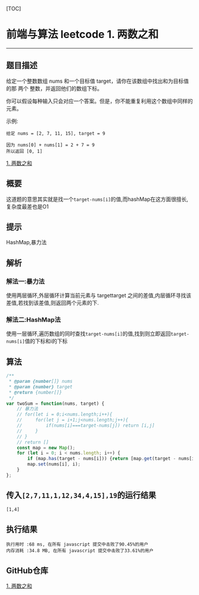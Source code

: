 [TOC]
# 前端与算法 leetcode 1. 两数之和
---
 
## 题目描述

给定一个整数数组 nums 和一个目标值 target，请你在该数组中找出和为目标值的那 两个 整数，并返回他们的数组下标。

你可以假设每种输入只会对应一个答案。但是，你不能重复利用这个数组中同样的元素。

示例:
```
给定 nums = [2, 7, 11, 15], target = 9

因为 nums[0] + nums[1] = 2 + 7 = 9
所以返回 [0, 1]
```
[1. 两数之和](https://leetcode-cn.com/problems/two-sum/solution/liang-shu-zhi-he-java-jsshi-xian-shi-jian-fu-za-du/)

## 概要
这道题的意思其实就是找一个`target-nums[i]`的值,而hashMap在这方面很擅长,复杂度最差也是O1
## 提示
HashMap,暴力法
## 解析

### 解法一:暴力法
使用两层循环,外层循环计算当前元素与 targettarget 之间的差值,内层循环寻找该差值,若找到该差值,则返回两个元素的下.
### 解法二:HashMap法
使用一层循环,遍历数组的同时查找`target-nums[i]`的值,找到则立即返回`target-nums[i]`值的下标和i的下标
## 算法

```js
/**
 * @param {number[]} nums
 * @param {number} target
 * @return {number[]}
 */
var twoSum = function(nums, target) {
    // 暴力法
    // for(let i = 0;i<nums.length;i++){
    //     for(let j = i+1;j<nums.length;j++){
    //         if(nums[i]===target-nums[j]) return [i,j]
    //     }
    // }
    // return []
    const map = new Map();
    for (let i = 0; i < nums.length; i++) {
        if (map.has(target - nums[i])) {return [map.get(target - nums[i]), i];}
        map.set(nums[i], i);
    }
};
```

## 传入`[2,7,11,1,12,34,4,15],19`的运行结果

```sh
[1,4]
```

## 执行结果

```
执行用时 :68 ms, 在所有 javascript 提交中击败了90.45%的用户
内存消耗 :34.8 MB, 在所有 javascript 提交中击败了33.61%的用户
```

## GitHub仓库

[1. 两数之和](https://github.com/moshuying/leetcode-cn/)